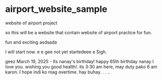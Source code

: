 # airport_website_sample
website of airport project

so this will be a website that contain website of airport practice for fun.

fun and exciting
asdsada

I will start now. e e
gee
not yet startedeee
e
Sigh.

geez
March 19, 2025 - Its nanay's birthday! happy 65th birthday nanay I love you. wishing you good health!. its 3:30 am here, may duty pako 6 am karon. I hope indi ko mag overtime. hay buhay. . .
..